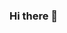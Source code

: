 ### Hi there 👋

<!--
**IlicLazar/IlicLazar** is a ✨ _special_ ✨ repository because its `README.md` (this file) appears on your GitHub profile.

Here are some ideas to get you started:
- 👋 Hi, I’m Lazar
- 👀 I’m interested in software engineering and web development
- 💻 Coding in C# and Python
- 🌱 I’m currently learning JavaScript
- 📫 You can reach me via email: iliclazar16@gmail.com
- 🏫 Currently studying at Ninth Grammar School "Mihailo Petrović Alas"
-->
